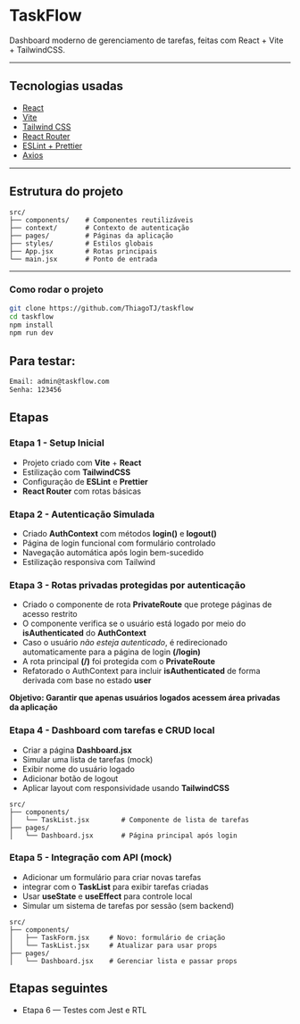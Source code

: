 # TaskFlow

Dashboard moderno de gerenciamento de tarefas, feitas com React + Vite + TailwindCSS.

---

## Tecnologias usadas

- [React](https://reactjs.org)
- [Vite](https://vitejs.dev)
- [Tailwind CSS](https://tailwindcss.com)
- [React Router](https://reactrouter.com)
- [ESLint + Prettier](https://eslint.org)
- [Axios](https://axios-http.com)

---

## Estrutura do projeto

```
src/
├── components/    # Componentes reutilizáveis
├── context/       # Contexto de autenticação
├── pages/         # Páginas da aplicação
├── styles/        # Estilos globais
├── App.jsx        # Rotas principais
└── main.jsx       # Ponto de entrada
```

---

### Como rodar o projeto

```bash
git clone https://github.com/ThiagoTJ/taskflow
cd taskflow
npm install
npm run dev
```

## Para testar:

```bash
Email: admin@taskflow.com
Senha: 123456
```

## Etapas
### Etapa 1 - Setup Inicial

* Projeto criado com **Vite** + **React**
* Estilização com **TailwindCSS**
* Configuração de **ESLint** e **Prettier**
* **React Router** com rotas básicas

### Etapa 2 - Autenticação Simulada

* Criado **AuthContext** com métodos **login()** e **logout()**
* Página de login funcional com formulário controlado
* Navegação automática após login bem-sucedido
* Estilização responsiva com Tailwind

### Etapa 3 - Rotas privadas protegidas por autenticação

* Criado o componente de rota **PrivateRoute** que protege páginas de acesso restrito
* O componente verifica se o usuário está logado por meio do **isAuthenticated** do **AuthContext**
* Caso o usuário *não esteja autenticado*, é redirecionado automaticamente para a página de login **(/login)**
* A rota principal **(/)** foi protegida com o **PrivateRoute**
* Refatorado o AuthContext para incluir **isAuthenticated** de forma derivada com base no estado **user**

**Objetivo: Garantir que apenas usuários logados acessem área privadas da aplicação**

### Etapa 4 - Dashboard com tarefas e CRUD local

* Criar a página **Dashboard.jsx**
* Simular uma lista de tarefas (mock)
* Exibir nome do usuário logado
* Adicionar botão de logout
* Aplicar layout com responsividade usando **TailwindCSS**

```
src/
├── components/
│   └── TaskList.jsx        # Componente de lista de tarefas
├── pages/
│   └── Dashboard.jsx       # Página principal após login
```

### Etapa 5 - Integração com API (mock)

* Adicionar um formulário para criar novas tarefas
* integrar com o **TaskList** para exibir tarefas criadas
* Usar **useState** e **useEffect** para controle local
* Simular um sistema de tarefas por sessão (sem backend)

```
src/
├── components/
│   ├── TaskForm.jsx     # Novo: formulário de criação
│   └── TaskList.jsx     # Atualizar para usar props
├── pages/
│   └── Dashboard.jsx    # Gerenciar lista e passar props
```

## Etapas seguintes
* Etapa 6 — Testes com Jest e RTL
